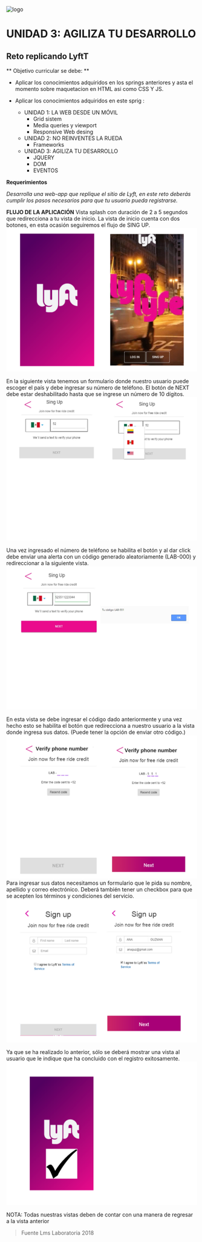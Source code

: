 ![logo](https://cdn-images-1.medium.com/max/945/1*3ebT5azEfTrKxANOE3BwyA.jpeg)


 # UNIDAD 3: AGILIZA TU DESARROLLO
 ## Reto replicando **LyftT**

 ** Objetivo curricular se debe: **
* Aplicar los conocimientos adquiridos en los springs anteriores y asta el momento sobre maquetacion en HTML asi como CSS Y JS.
* Aplicar los conocimientos adquiridos en este sprig :

  * UNIDAD 1: LA WEB DESDE UN MÓVIL
    * Grid sistem
    * Media queries y viewport
    * Responsive Web desing
  * UNIDAD 2: NO REINVENTES LA RUEDA
    * Frameworks
  * UNIDAD 3: AGILIZA TU DESARROLLO
    * JQUERY
    * DOM
    * EVENTOS

**Requerimientos**

_Desarrolla una web-app que replique el sitio de Lyft, en este reto deberás cumplir los pasos necesarios para que tu usuario pueda registrarse._

**FLUJO DE LA APLICACIÓN**
Vista splash con duración de 2 a 5 segundos que redirecciona a tu vista de inicio. La vista de inicio cuenta con dos botones, en esta ocasión seguiremos el flujo de SING UP.
![inicio](assets/images/splash.png)

En la siguiente vista tenemos un formulario donde nuestro usuario puede escoger el país y debe ingresar su número de teléfono. El botón de NEXT debe estar deshabilitado hasta que se ingrese un número de 10 dígitos.
![registro](assets/images/login.jpg)



Una vez ingresado el número de teléfono se habilita el botón y al dar click debe enviar una alerta con un código generado aleatoriamente (LAB-000) y redireccionar a la siguiente vista.
![codigo](assets/images/singup.jpg)

En esta vista se debe ingresar el código dado anteriormente y una vez hecho esto se habilita el botón que redirecciona a nuestro usuario a la vista donde ingresa sus datos. (Puede tener la opción de enviar otro código.)
![verificacion](assets/images/verify.jpg)
Para ingresar sus datos necesitamos un formulario que le pida su nombre, apellido y correo electrónico. Deberá también tener un checkbox para que se acepten los términos y condiciones del servicio.
![datos](assets/images/join.png)

Ya que se ha realizado lo anterior, sólo se deberá mostrar una vista al usuario que le indique que ha concluido con el registro exitosamente.
![verificado](assets/images/last.png)

NOTA: Todas nuestras vistas deben de contar con una manera de regresar a la vista anterior
>Fuente Lms Laboratoria 2018
